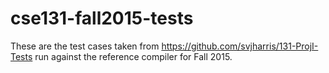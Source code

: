 # cse131-fall2015-tests
These are the test cases taken from https://github.com/svjharris/131-ProjI-Tests run against the reference compiler for Fall 2015.
